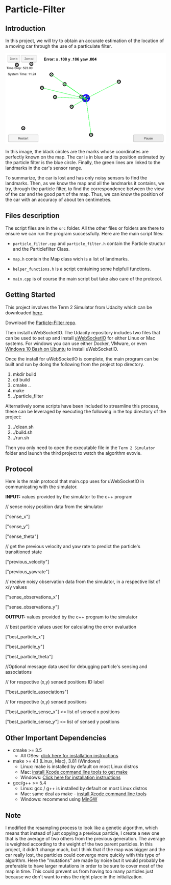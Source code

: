 [image1]: cover.png "cover img"

# Particle-Filter

## Introduction
In this project, we will try to obtain an accurate estimation of the location of a moving car through the use of a particulate filter.


![Example][image1] 

In this image, the black circles are the marks whose coordinates are perfectly known on the map. The car is in blue and its position estimated by the particle filter is the blue circle. Finally, the green lines are linked to the landmarks in the car's sensor range.

To summarize, the car is lost and has only noisy sensors to find the landmarks. Then, as we know the map and all the landmarks it contains, we try, through the particle filter, to find the correspondence between the view of the car and the good part of the map. Thus, we can know the position of the car with an accuracy of about ten centimetres.


## Files description

The script files are in the `src` folder. All the other files or folders are there to ensure we can run the program successfully. 
Here are the main script files:

 - `particle_filter.cpp` and `particle_filter.h` contain the Particle structur and the Particlefilter Class. 
 
 - `map.h` contain the Map class wich is a list of landmarks.
 
 - `helper_functions.h` is a script containing some helpfull functions.
 
 - `main.cpp` is of course the main script but take also care of the protocol.

## Getting Started
 
This project involves the Term 2 Simulator from Udacity which can be downloaded [here](https://github.com/udacity/self-driving-car-sim/releases).

Download the [Particle-Filter repo](https://github.com/GeraudMM/Particle-Filter).

Then install uWebSocketIO.
The Udacity repository includes two files that can be used to set up and install [uWebSocketIO](https://github.com/uWebSockets/uWebSockets) for either Linux or Mac systems. For windows you can use either Docker, VMware, or even [Windows 10 Bash on Ubuntu](https://www.howtogeek.com/249966/how-to-install-and-use-the-linux-bash-shell-on-windows-10/) to install uWebSocketIO.

Once the install for uWebSocketIO is complete, the main program can be built and run by doing the following from the project top directory.

1. mkdir build
2. cd build
3. cmake ..
4. make
5. ./particle_filter

Alternatively some scripts have been included to streamline this process, these can be leveraged by executing the following in the top directory of the project:

1. ./clean.sh
2. ./build.sh
3. ./run.sh

Then you only need to open the executable file in the `Term 2 Simulator` folder and launch the third project to watch the algorithm evovle.

## Protocol
Here is the main protocol that main.cpp uses for uWebSocketIO in communicating with the simulator.

**INPUT:** values provided by the simulator to the c++ program

// sense noisy position data from the simulator

["sense_x"]

["sense_y"]

["sense_theta"]

// get the previous velocity and yaw rate to predict the particle's transitioned state

["previous_velocity"]

["previous_yawrate"]

// receive noisy observation data from the simulator, in a respective list of x/y values

["sense_observations_x"]

["sense_observations_y"]

**OUTPUT:** values provided by the c++ program to the simulator

// best particle values used for calculating the error evaluation

["best_particle_x"]

["best_particle_y"]

["best_particle_theta"]

//Optional message data used for debugging particle's sensing and associations

// for respective (x,y) sensed positions ID label

["best_particle_associations"]

// for respective (x,y) sensed positions

["best_particle_sense_x"] <= list of sensed x positions

["best_particle_sense_y"] <= list of sensed y positions

## Other Important Dependencies

* cmake >= 3.5
  * All OSes: [click here for installation instructions](https://cmake.org/install/)
* make >= 4.1 (Linux, Mac), 3.81 (Windows)
  * Linux: make is installed by default on most Linux distros
  * Mac: [install Xcode command line tools to get make](https://developer.apple.com/xcode/features/)
  * Windows: [Click here for installation instructions](http://gnuwin32.sourceforge.net/packages/make.htm)
* gcc/g++ >= 5.4
  * Linux: gcc / g++ is installed by default on most Linux distros
  * Mac: same deal as make - [install Xcode command line tools](https://developer.apple.com/xcode/features/)
  * Windows: recommend using [MinGW](http://www.mingw.org/)

## Note

I modified the resampling process to look like a genetic algorithm, which means that instead of just copying a previous particle, I create a new one that is the average of two others from the previous generation. The average is weighted according to the weight of the two parent particles. In this project, it didn't change much, but I think that if the map was bigger and the car really lost, the particles could converge more quickly with this type of algorithm. Here the "mutations" are made by noise but it would probably be preferable to have larger mutations in order to be sure to cover most of the map in time. This could prevent us from having too many particles just because we don't want to miss the right place in the initialization.

